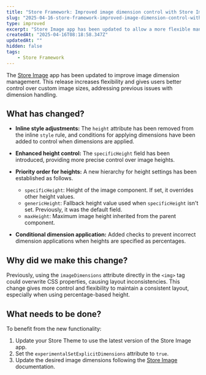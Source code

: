 ```yaml
---
title: "Store Framework: Improved image dimension control with Store Image"
slug: "2025-04-16-store-framework-improved-image-dimension-control-with-store-image"
type: improved
excerpt: "Store Image app has been updated to allow a more flexible management of image dimensions."
createdAt: "2025-04-16T08:18:58.347Z"
updatedAt: ""
hidden: false
tags:
    - Store Framework
---
```


The [Store Image](https://developers.vtex.com/docs/apps/vtex.store-image) app has been updated to improve image dimension management. This release increases flexibility and gives users better control over custom image sizes, addressing previous issues with dimension handling.

## What has changed?

- **Inline style adjustments:** The `height` attribute has been removed from the inline `style` rule, and conditions for applying dimensions have been added to control when dimensions are applied.
- **Enhanced height control:** The `specificHeight` field has been introduced, providing more precise control over image heights.
- **Priority order for heights:** A new hierarchy for height settings has been established as follows.
  - `specificHeight`: Height of the image component. If set, it overrides other height values.
  - `genericHeight`: Fallback height value used when `specificHeight` isn't set. Previously, it was the default field.
  - `maxHeight`: Maximum image height inherited from the parent component.

- **Conditional dimension application:** Added checks to prevent incorrect dimension applications when heights are specified as percentages.

## Why did we make this change?

Previously, using the `imageDimensions` attribute directly in the `<img>` tag could overwrite CSS properties, causing layout inconsistencies. This change gives more control and flexibility to maintain a consistent layout, especially when using percentage-based height.

## What needs to be done?

To benefit from the new functionality:

1. Update your Store Theme to use the latest version of the Store Image app.
2. Set the `experimentalSetExplicitDimensions` attribute to `true`.
3. Update the desired image dimensions following the [Store Image](https://developers.vtex.com/docs/apps/vtex.store-image) documentation.
